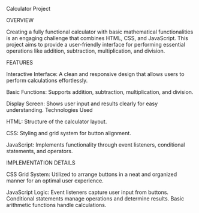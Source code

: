 Calculator Project

OVERVIEW

Creating a fully functional calculator with basic mathematical functionalities is an engaging challenge that combines HTML, CSS, and JavaScript. This project aims to provide a user-friendly interface for performing essential operations like addition, subtraction, multiplication, and division.

FEATURES

Interactive Interface: A clean and responsive design that allows users to perform calculations effortlessly.

Basic Functions: Supports addition, subtraction, multiplication, and division.

Display Screen: Shows user input and results clearly for easy understanding.
Technologies Used

HTML: Structure of the calculator layout.

CSS: Styling and grid system for button alignment.

JavaScript: Implements functionality through event listeners, conditional statements, and operators.

IMPLEMENTATION DETAILS

CSS Grid System: Utilized to arrange buttons in a neat and organized manner for an optimal user experience.

JavaScript Logic:
Event listeners capture user input from buttons.
Conditional statements manage operations and determine results.
Basic arithmetic functions handle calculations.

